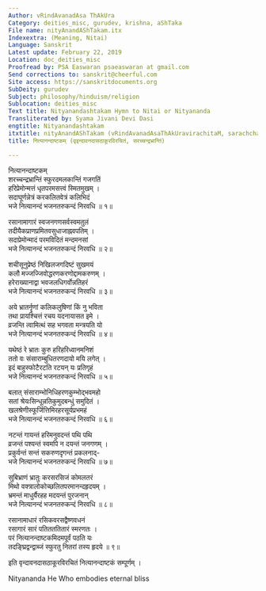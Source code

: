 ```yaml
---
Author: vRindAvanadAsa ThAkUra
Category: deities_misc, gurudev, krishna, aShTaka
File name: nityAnandAShTakam.itx
Indexextra: (Meaning, Nitai)
Language: Sanskrit
Latest update: February 22, 2019
Location: doc_deities_misc
Proofread by: PSA Easwaran psaeaswaran at gmail.com
Send corrections to: sanskrit@cheerful.com
Site access: https://sanskritdocuments.org
SubDeity: gurudev
Subject: philosophy/hinduism/religion
Sublocation: deities_misc
Text title: Nityanandashtakam Hymn to Nitai or Nityananda
Transliterated by: Syama Jivani Devi Dasi
engtitle: Nityanandashtakam
itxtitle: nityAnandAShTakam (vRindAvanadAsaThAkUravirachitaM, sarachchandrabhrAntiM)
title: नित्यानन्दाष्टकम् (वृइन्दावनदासठाकूरविरचितं, सरच्चन्द्रभ्रान्तिं)

---
```

  
 नित्यानन्दाष्टकम्   
शरच्चन्द्रभ्रान्तिं स्फुरदमलकान्तिं गजगतिं  
     हरिप्रेमोन्मत्तं धृतपरमसत्त्वं स्मितमुखम् ।  
सदाघूर्णन्नेत्रं करकलितवेत्रं कलिभिदं  
     भजे नित्यानन्दं भजनतरुकन्दं निरवधि ॥ १॥  
  
रसानामागारं स्वजनगणसर्वस्वमतुलं  
     तदीयैकप्राणप्रमितवसुधाजाह्नवपतिम् ।  
सदाप्रेमोन्मादं परमविदितं मन्दमनसां  
     भजे नित्यानन्दं भजनतरुकन्दं निरवधि ॥ २॥  
  
शचीसूनुप्रेष्ठं निखिलजगदिष्टं सुखमयं  
     कलौ मज्जज्जिवोद्धरणकरणोद्दामकरुणम् ।  
हरेराख्यानाद्वा भवजलधिगर्वोन्नतिहरं  
     भजे नित्यानन्दं भजनतरुकन्दं निरवधि ॥ ३॥  
  
अये भ्रातर्नॄणां कलिकलुषिणां किं नु भविता  
     तथा प्रायश्चित्तं रचय यदनायासत इमे ।  
व्रजन्ति त्वामित्थं सह भगवता मन्त्रयति यो  
     भजे नित्यानन्दं भजनतरुकन्दं निरवधि ॥ ४॥  
  
यथेष्ठं रे भ्रातः कुरु हरिहरिध्वानमनिशं  
     ततो वः संसाराम्बुधितरणदायो मयि लगेत् ।  
इदं बाहुस्फोटैरटति रटयन् यः प्रतिगृहं  
     भजे नित्यानन्दं भजनतरुकन्दं निरवधि ॥ ५॥  
  
बलात् संसाराम्भोनिधिहरणकुम्भोद्भवमहो  
     सतां श्रेयःसिन्धून्नतिकुमुदबन्धुं समुदितं ।  
खलश्रेणीस्फूर्जित्तिमिरहरसूर्यप्रभमहं  
     भजे नित्यानन्दं भजनतरुकन्दं निरवधि ॥ ६॥  
  
नटन्तं गायन्तं हरिमनुवदन्तं पथि पथि  
     व्रजन्तं पश्यन्तं स्वमपि न दयन्तं जनगणम् ।  
प्रकुर्वन्तं सन्तं सकरुणदृगन्तं प्रकलनाद्-  
     भजे नित्यानन्दं भजनतरुकन्दं निरवधि ॥ ७॥  
  
सुबिभ्राणं भ्रातुः करसरसिजं कोमलतरं  
     मिथो वक्त्रालोकोच्छलितपरमानन्दहृदयम् ।  
भ्रमन्तं माधुर्यैरहह मदयन्तं पुरजनान्  
     भजे नित्यानन्दं भजनतरुकन्दं निरवधि ॥ ८॥  
  
रसानामाधारं रसिकवरसद्वैष्णवधनं  
     रसागारं सारं पतितततितारं स्मरणतः ।  
परं नित्यानन्दाष्टकमिदमपूर्वं पठति यः  
     तदङ्घ्रिद्वन्द्वाब्जं स्फुरतु नितरां तस्य हृदये ॥ ९॥  
  
इति वृन्दावनदासठाकूरविरचितं नित्यानन्दाष्टकं सम्पूर्णम् ।  
  
  
Nityananda He Who embodies eternal bliss  
  
